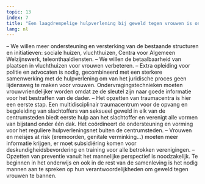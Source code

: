 ```yaml
---
topic: 13
index: 7
title: "Een laagdrempelige hulpverlening bij geweld tegen vrouwen is onmisbaar."
lang: nl
---
```

– We willen meer ondersteuning en versterking van de bestaande structuren en
initiatieven: sociale huizen, vluchthuizen, Centra voor Algemeen Welzijnswerk,
teleonthaaldiensten.
– We willen de betaalbaarheid van plaatsen in vluchthuizen voor vrouwen
verbeteren.
– Extra opleiding voor politie en advocaten is nodig, gecombineerd met een
sterkere samenwerking met de hulpverlening om van het juridische proces geen
lijdensweg te maken voor vrouwen. Ondervragingstechnieken moeten
vrouwvriendelijker worden omdat ze de sleutel zijn naar goede informatie voor
het bestraffen van de dader.
– Het opzetten van traumacentra is hier een eerste stap. Een multidisciplinair
traumacentrum voor de opvang en begeleiding van slachtoffers van seksueel
geweld in elk van de centrumsteden biedt eerste hulp aan het slachtoffer en
verenigt alle vormen van bijstand onder één dak. Het coördineert de
ondersteuning en vorming voor het reguliere hulpverleningsnet buiten de
centrumsteden.
– Vrouwen en meisjes at risk (eremoorden, genitale verminking…) moeten meer
informatie krijgen, er moet subsidiëring komen voor deskundigheidsbevordering
en training voor alle betrokken verenigingen.
– Opzetten van preventie vanuit het mannelijke perspectief is noodzakelijk. Te
beginnen in het onderwijs en ook in de rest van de samenleving is het nodig
mannen aan te spreken op hun verantwoordelijkheden om geweld tegen vrouwen te
bannen.
